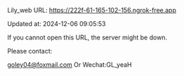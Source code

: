 Lily_web URL: https://222f-61-165-102-156.ngrok-free.app

Updated at: 2024-12-06 09:05:53

If you cannot open this URL, the server might be down.

Please contact: 

goley04@foxmail.com Or Wechat:GL_yeaH